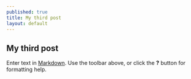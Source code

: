 ```yaml
---
published: true
title: My third post
layout: default
---
```



## My third post

Enter text in [Markdown](http://daringfireball.net/projects/markdown/). Use the toolbar above, or click the **?** button for formatting help.
